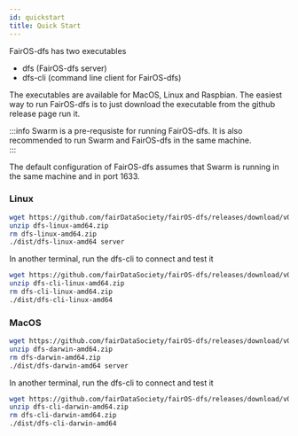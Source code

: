 ```yaml
---
id: quickstart
title: Quick Start
---
```


FairOS-dfs has two executables
- dfs (FairOS-dfs server)
- dfs-cli (command line client for FairOS-dfs)

The executables are available for MacOS, Linux and Raspbian. The easiest way to run FairOS-dfs is to just download the executable from the github release page run it. 


:::info
Swarm is a pre-requsiste for running FairOS-dfs. It is also recommended to run Swarm and FairOS-dfs in the same machine.  
:::


The default configuration of FairOS-dfs assumes that Swarm is running in the same machine and in port 1633.

### Linux

```sh
wget https://github.com/fairDataSociety/fairOS-dfs/releases/download/v0.2.0/dfs-linux-amd64.zip
unzip dfs-linux-amd64.zip
rm dfs-linux-amd64.zip
./dist/dfs-linux-amd64 server
```

In another terminal, run the dfs-cli to connect and test it
```sh
wget https://github.com/fairDataSociety/fairOS-dfs/releases/download/v0.2.0/dfs-cli-linux-amd64.zip
unzip dfs-cli-linux-amd64.zip
rm dfs-cli-linux-amd64.zip
./dist/dfs-cli-linux-amd64
```


### MacOS

```sh
wget https://github.com/fairDataSociety/fairOS-dfs/releases/download/v0.2.0/dfs-darwin-amd64.zip
unzip dfs-darwin-amd64.zip
rm dfs-darwin-amd64.zip
./dist/dfs-darwin-amd64 server
```

In another terminal, run the dfs-cli to connect and test it
```sh
wget https://github.com/fairDataSociety/fairOS-dfs/releases/download/v0.2.0/dfs-cli-darwin-amd64.zip
unzip dfs-cli-darwin-amd64.zip
rm dfs-cli-darwin-amd64.zip
./dist/dfs-cli-darwin-amd64
```


